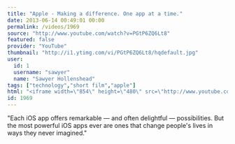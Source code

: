 ```yaml
---
title: "Apple - Making a difference. One app at a time."
date: 2013-06-14 00:49:01 00:00
permalink: /videos/1969
source: "http://www.youtube.com/watch?v=PGtP6ZQ6Lt8"
featured: false
provider: "YouTube"
thumbnail: "http://i1.ytimg.com/vi/PGtP6ZQ6Lt8/hqdefault.jpg"
user:
  id: 1
  username: "sawyer"
  name: "Sawyer Hollenshead"
tags: ["technology","short film","apple"]
html: "<iframe width=\"854\" height=\"480\" src=\"http://www.youtube.com/embed/PGtP6ZQ6Lt8?wmode=transparent&feature=oembed\" frameborder=\"0\" allowfullscreen></iframe>"
id: 1969
---
```


"Each iOS app offers remarkable — and often delightful — possibilities. But the most powerful iOS apps ever are ones that change people's lives in ways they never imagined."
